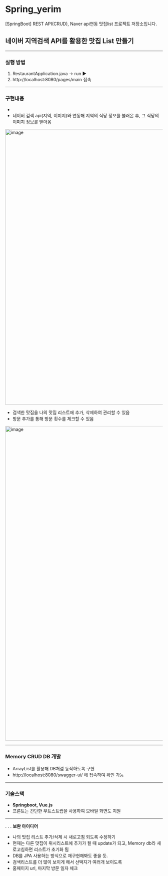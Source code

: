 # Spring_yerim
[SpringBoot] REST API(CRUD), Naver api연동 맛집list 프로젝트 저장소입니다.

## 네이버 지역검색 API를 활용한 맛집 List 만들기

---

### 실행 방법
1. RestaurantApplication.java -> run ▶️
2. http://localhost:8080/pages/main 접속

---

### 구현내용
- 
- 네이버 검색 api(지역, 이미지)와 연동해 지역의 식당 정보를 불러온 후, 그 식당의 이미지 정보를 받아옴
<img width="880" alt="image" src="https://user-images.githubusercontent.com/93559998/172011445-14cc65a3-b331-47c5-9a9b-428c36d3133b.png">

- 검색한 맛집을 나의 맛집 리스트에 추가, 삭제하여 관리할 수 있음
- 방문 추가를 통해 방문 횟수를 체크할 수 있음
<img width="1004" alt="image" src="https://user-images.githubusercontent.com/93559998/172011164-b8bc8413-8d38-4402-8bc0-43394dfd8907.png">

---

### Memory CRUD DB 개발
- ArrayList를 활용해 DB처럼 동작하도록 구현
- http://localhost:8080/swagger-ui/ 에 접속하여 확인 가능

---

### 기술스택
- **Springboot, Vue.js**
- 프론트는 간단한 부트스트랩을 사용하여 모바일 화면도 지원

---

.
.
.
**보완 아이디어**
- 나의 맛집 리스트 추가/삭제 시 새로고침 되도록 수정하기
- 현재는 다른 맛집이 위시리스트에 추가가 될 때 update가 되고, Memory db라 새로고침하면 리스트가 초기화 됨
- DB를 JPA 사용하는 방식으로 재구현해봐도 좋을 듯. 
- 검색리스트를 더 많이 보이게 해서 선택지가 여러개 보이도록
- 홈페이지 url, 마지막 방문 일자 체크
